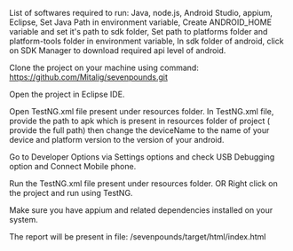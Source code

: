 
List of softwares required to run:
Java,
node.js,
Android Studio,
appium,
Eclipse,
Set Java Path in environment variable,
Create ANDROID_HOME variable and set it's path to sdk folder,
Set path to platforms folder and platform-tools folder in environment variable,
In sdk folder of android, click on SDK Manager to download required api level of android.


Clone the project on your machine using command: https://github.com/Mitalig/sevenpounds.git

Open the project in Eclipse IDE.

Open TestNG.xml file present under resources folder.
In TestNG.xml file, provide the path to apk which is present in resources folder of project ( provide the  full path) then change the deviceName to the name of your device and platform version to the version of your android.

Go to Developer Options via Settings options and check USB Debugging option and Connect Mobile phone.

Run the TestNG.xml file present under resources folder. OR Right click on the project and run using TestNG.

Make sure you have appium and related dependencies installed on your system.

The report will be present in file: /sevenpounds/target/html/index.html
